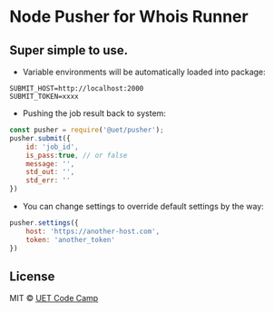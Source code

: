 # Node Pusher for Whois Runner

## Super simple to use.

- Variable environments will be automatically loaded into package:
```dotenv
SUBMIT_HOST=http://localhost:2000
SUBMIT_TOKEN=xxxx
```


- Pushing the job result back to system:
```js
const pusher = require('@uet/pusher');
pusher.submit({
    id: 'job_id',
    is_pass:true, // or false
    message: '',
    std_out: '',
    std_err: ''
})
```

- You can change settings to override default settings by the way:
```js
pusher.settings({
    host: 'https://another-host.com',
    token: 'another_token'
})
```


## License

MIT © [UET Code Camp](https://github.com/UETCodeCamp)
